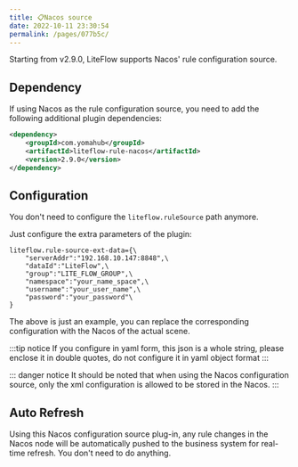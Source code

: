 ```yaml
---
title: 📋Nacos source
date: 2022-10-11 23:30:54
permalink: /pages/077b5c/
---
```


Starting from v2.9.0, LiteFlow supports Nacos' rule configuration source.

## Dependency

If using Nacos as the rule configuration source, you need to add the following additional plugin dependencies:

```xml
<dependency>
    <groupId>com.yomahub</groupId>
    <artifactId>liteflow-rule-nacos</artifactId>
    <version>2.9.0</version>
</dependency>
```

## Configuration

You don't need to configure the `liteflow.ruleSource` path anymore.

Just configure the extra parameters of the plugin:

```properties
liteflow.rule-source-ext-data={\
    "serverAddr":"192.168.10.147:8848",\
    "dataId":"LiteFlow",\
    "group":"LITE_FLOW_GROUP",\
    "namespace":"your_name_space",\
    "username":"your_user_name",\
    "password":"your_password"\
}
```

The above is just an example, you can replace the corresponding configuration with the Nacos of the actual scene.

:::tip notice
If you configure in yaml form, this json is a whole string, please enclose it in double quotes, do not configure it in yaml object format
:::

::: danger notice
It should be noted that when using the Nacos configuration source, only the xml configuration is allowed to be stored in the Nacos.
:::

## Auto Refresh

Using this Nacos configuration source plug-in, any rule changes in the Nacos node will be automatically pushed to the business system for real-time refresh. You don't need to do anything.